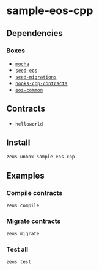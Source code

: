 
sample-eos-cpp 
====================




## Dependencies
### Boxes
* [`mocha`](mocha.md)
* [`seed-eos`](seed-eos.md)
* [`seed-migrations`](seed-migrations.md)
* [`hooks-cpp-contracts`](hooks-cpp-contracts.md)
* [`eos-common`](eos-common.md)


## Contracts
* `helloworld`
## Install
```bash
zeus unbox sample-eos-cpp
```
## Examples
### Compile contracts 
```bash
zeus compile
```
### Migrate contracts 
```bash
zeus migrate
```
### Test all 
```bash
zeus test
```



